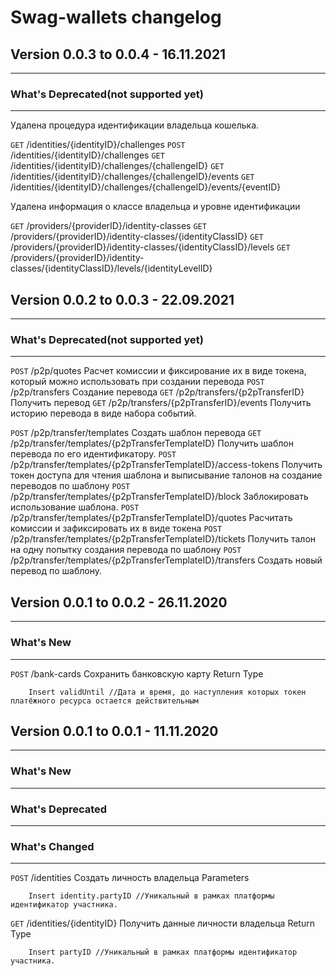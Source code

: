 # Swag-wallets changelog

## Version 0.0.3 to 0.0.4 - 16.11.2021
---
### What's Deprecated(not supported yet)
---
Удалена процедура идентификации владельца кошелька.

`GET`  /identities/{identityID}/challenges
`POST` /identities/{identityID}/challenges
`GET`  /identities/{identityID}/challenges/{challengeID}
`GET`  /identities/{identityID}/challenges/{challengeID}/events
`GET`  /identities/{identityID}/challenges/{challengeID}/events/{eventID}

Удалена информация о классе владельца и уровне идентификации

`GET` /providers/{providerID}/identity-classes
`GET` /providers/{providerID}/identity-classes/{identityClassID}
`GET` /providers/{providerID}/identity-classes/{identityClassID}/levels
`GET` /providers/{providerID}/identity-classes/{identityClassID}/levels/{identityLevelID}

## Version 0.0.2 to 0.0.3 - 22.09.2021
---
### What's Deprecated(not supported yet)
---
`POST` /p2p/quotes          Расчет комиссии и фиксирование их в виде токена, который можно использовать при создании перевода
`POST` /p2p/transfers       Создание перевода
`GET`  /p2p/transfers/{p2pTransferID}         Получить перевод
`GET`  /p2p/transfers/{p2pTransferID}/events  Получить историю перевода в виде набора событий.

`POST` /p2p/transfer/templates  Создать шаблон перевода
`GET`  /p2p/transfer/templates/{p2pTransferTemplateID} Получить шаблон перевода по его идентификатору.
`POST` /p2p/transfer/templates/{p2pTransferTemplateID}/access-tokens Получить токен доступа для чтения шаблона и выписывание талонов на создание переводов по шаблону
`POST` /p2p/transfer/templates/{p2pTransferTemplateID}/block Заблокировать использование шаблона.
`POST` /p2p/transfer/templates/{p2pTransferTemplateID}/quotes Расчитать комиссии и зафиксировать их в виде токена
`POST` /p2p/transfer/templates/{p2pTransferTemplateID}/tickets Получить талон на одну попытку создания перевода по шаблону
`POST` /p2p/transfer/templates/{p2pTransferTemplateID}/transfers Создать новый перевод по шаблону.


## Version 0.0.1 to 0.0.2 - 26.11.2020
---
### What's New
---
`POST` /bank-cards Сохранить банковскую карту
    Return Type

        Insert validUntil //Дата и время, до наступления которых токен платёжного ресурса остается действительным


## Version 0.0.1 to 0.0.1 - 11.11.2020
---
### What's New
---

### What's Deprecated
---
### What's Changed
---
`POST` /identities Создать личность владельца
    Parameters

        Insert identity.partyID //Уникальный в рамках платформы идентификатор участника.
`GET` /identities/{identityID} Получить данные личности владельца
    Return Type

        Insert partyID //Уникальный в рамках платформы идентификатор участника.

